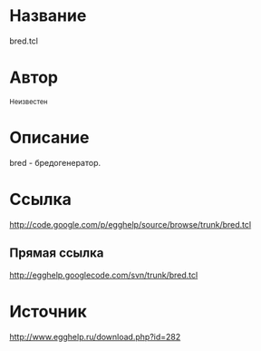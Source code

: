 # Название #
bred.tcl


# Автор #
<sup>Неизвестен</sup>


# Описание #
bred - бредогенератор.


# Ссылка #
http://code.google.com/p/egghelp/source/browse/trunk/bred.tcl

## Прямая ссылка ##
http://egghelp.googlecode.com/svn/trunk/bred.tcl


# Источник #
http://www.egghelp.ru/download.php?id=282